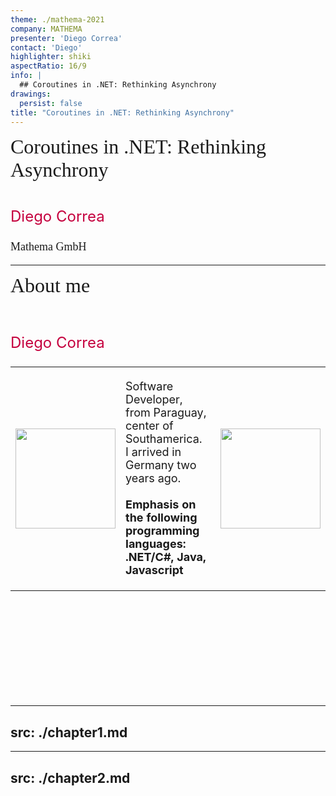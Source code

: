 ```yaml
---
theme: ./mathema-2021
company: MATHEMA
presenter: 'Diego Correa'
contact: 'Diego'
highlighter: shiki
aspectRatio: 16/9
info: |
  ## Coroutines in .NET: Rethinking Asynchrony
drawings:
  persist: false
title: "Coroutines in .NET: Rethinking Asynchrony"
---
```


<div style="font-size: 32px;font-family:'Droid+Serif'">Coroutines in .NET: Rethinking Asynchrony</div>
<br/>
<p style="font-size: 24px;color:#c5003e;font-family:'Inter';">Diego Correa</p>
<p style="font-size: 18px;font-family:'Droid+Serif';">Mathema GmbH</p>

---

<div style="font-size: 32px; font-family: 'Droid Serif';">About me</div>
<br/>
<br/>
<p style="font-size: 24px;color:#c5003e;font-family:'Inter';">Diego Correa</p>
<table><tr><td><img width="160" heigth="100" src="/img/ProfilBildMathemaDiego.jpg" /></td><td><p style="font-size: 18px;">Software Developer, from Paraguay, center of Southamerica.<br/> I arrived in Germany two years ago. <br/><br/><b>Emphasis on the following programming languages: .NET/C#, Java, Javascript</b></p></td><td><img width="160" heigth="100" src="/img/paraguay.png" /></td></tr></table>
<br/>
<br/>
<br/>
<br/>
<br/>
<br/>
<br/>
<br/>
<br/>

---
src: ./chapter1.md
---

---
src: ./chapter2.md
---